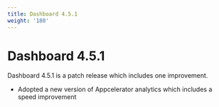 ```yaml
---
title: Dashboard 4.5.1
weight: '180'
---
```


# Dashboard 4.5.1

Dashboard 4.5.1 is a patch release which includes one improvement.

* Adopted a new version of Appcelerator analytics which includes a speed improvement

